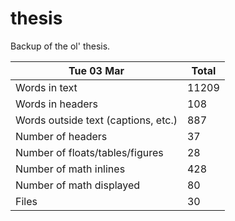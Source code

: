 thesis
======
Backup of the ol' thesis.

Tue 03 Mar | Total
---|---
Words in text| 11209
Words in headers| 108
Words outside text (captions, etc.)| 887
Number of headers| 37
Number of floats/tables/figures| 28
Number of math inlines| 428
Number of math displayed| 80
Files| 30

